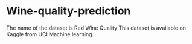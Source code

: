 # Wine-quality-prediction
The name of the dataset is Red Wine Quality
This dataset is available on Kaggle from UCI Machine learning.
